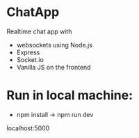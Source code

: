 # ChatApp
Realtime chat app with 
- websockets using Node.js
- Express
- Socket.io
- Vanilla JS on the frontend

# Run in local machine:
- npm install
-> npm run dev

localhost:5000
